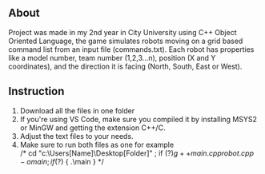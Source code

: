 ## About
Project was made in my 2nd year in City University using C++ Object Oriented Language, the game simulates robots moving on a grid based command list from an input file (commands.txt). Each robot has properties like a model number, team number (1,2,3...n), position (X and Y coordinates), and the direction it is facing (North, South, East or West).

## Instruction
1. Download all the files in one folder
2. If you're using VS Code, make sure you compiled it by installing MSYS2 or MinGW and getting the extension C++/C.
3. Adjust the text files to your needs.
4. Make sure to run both files as one for example <br>
/* cd "c:\Users\[Name]\Desktop\[Folder]\" ; if ($?) { g++ main.cpp robot.cpp -o main } ; if ($?) { .\main } */

